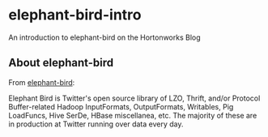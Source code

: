 elephant-bird-intro
===================

An introduction to elephant-bird on the Hortonworks Blog

## About elephant-bird

From [elephant-bird](https://github.com/kevinweil/elephant-bird):

Elephant Bird is Twitter's open source library of LZO, Thrift, and/or Protocol Buffer-related Hadoop InputFormats, OutputFormats, Writables, Pig LoadFuncs, Hive SerDe, HBase miscellanea, etc. The majority of these are in production at Twitter running over data every day.

